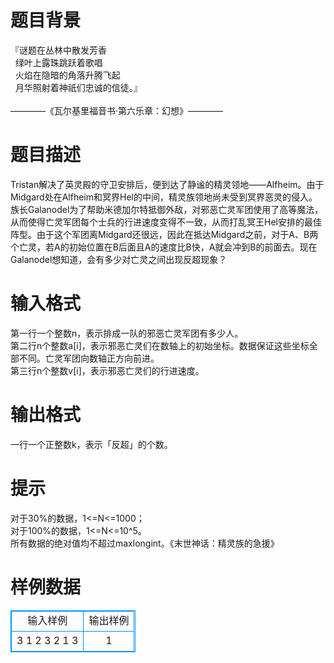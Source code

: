 # 

 
 # 题目背景 
『谜题在丛林中散发芳香<BR>&nbsp;&nbsp;绿叶上露珠跳跃着歌唱<BR>&nbsp;&nbsp;火焰在隐暗的角落升腾飞起<BR>&nbsp;&nbsp;月华照射着神祇们忠诚的信徒。』<BR><BR>————《瓦尔基里福音书·第六乐章：幻想》———— 

 
 # 题目描述 
Tristan解决了英灵殿的守卫安排后，便到达了静谧的精灵领地——Alfheim。由于Midgard处在Alfheim和冥界Hel的中间，精灵族领地尚未受到冥界恶灵的侵入。族长Galanodel为了帮助米德加尔特抵御外敌，对邪恶亡灵军团使用了高等魔法，从而使得亡灵军团每个士兵的行进速度变得不一致，从而打乱冥王Hel安排的最佳阵型。由于这个军团离Midgard还很远，因此在抵达Midgard之前，对于A、B两个亡灵，若A的初始位置在B后面且A的速度比B快，A就会冲到B的前面去。现在Galanodel想知道，会有多少对亡灵之间出现反超现象？ 

 
 # 输入格式 
第一行一个整数n，表示排成一队的邪恶亡灵军团有多少人。<BR>第二行n个整数a[i]，表示邪恶亡灵们在数轴上的初始坐标。数据保证这些坐标全部不同。亡灵军团向数轴正方向前进。<BR>第三行n个整数v[i]，表示邪恶亡灵们的行进速度。 

 
 # 输出格式 
一行一个正整数k，表示「反超」的个数。 

 
 # 提示 
对于30%的数据，1&lt;=N&lt;=1000；<BR>对于100%的数据，1&lt;=N&lt;=10^5。<BR>所有数据的绝对值均不超过maxlongint。《末世神话：精灵族的急援》 
# 样例数据
<style>
        table,table tr th, table tr td { border:1px solid #0094ff; }
        table { width: 200px; min-height: 25px; line-height: 25px; text-align: center; border-collapse: collapse;}   
    </style>
<table>
	<tr>
		<td>输入样例</td>
		<td>输出样例</td>
	</tr>
<tr><td>3
1 2 3
2 1 3</td><td>1</td></tr></table>
